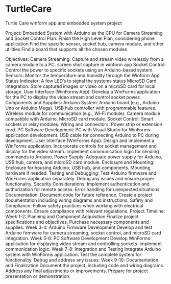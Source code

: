 # TurtleCare
Turtle Care winform app and embedded system project

Project: Embedded System with Arduino as the CPU for Camera Streaming and Socket Control
Plan:
Finish the High Level Plan, considering phone application
Find the specific sensor, socket hub, camera module, and other utilities 
Find a board that supports all the chosen modules


Objectives:
Camera Streaming:
Capture and stream video wirelessly from a camera module to a PC.
screen shot capture in winform app
Socket Control:
Control the power to specific sockets using an Arduino-based system.
	Sensors:
Monitor the temperature and humidity through the Winform App
	Status Indicator:
A few LED’s to signal the systems status
MicroSD Card Integration:
Store captured images or video on a microSD card for local storage.
User Interface (WinForms App):
Develop a WinForms application for the PC to display the video stream and control socket power.
Components and Supplies:
Arduino System:
Arduino board (e.g., Arduino Uno or Arduino Mega).
USB hub controller with programmable features.
Wireless module for communication (e.g., Wi-Fi module).
Camera module compatible with Arduino.
MicroSD card module.
Socket Control:
Smart sockets or relay modules.
Wiring and connectors.
Power strip or extension cord.
PC Software Development:
PC with Visual Studio for WinForms application development.
USB cable for connecting Arduino to PC during development.
User Interface (WinForms App):
Design and implement a WinForms application.
Incorporate controls for socket management and display for the video stream.
Implement communication logic for sending commands to Arduino.
Power Supply:
Adequate power supply for Arduino, USB hub, camera, and microSD card module.
Enclosure and Mounting:
Enclosure for housing Arduino, USB hub, and components.
Mounting hardware if needed.
Testing and Debugging:
Test Arduino firmware and WinForms application separately.
Debug any issues and ensure proper functionality.
Security Considerations:
Implement authentication and authorization for remote access.
Error handling for unexpected situations.
Documentation:
Document code for future reference.
Create a project documentation including wiring diagrams and instructions.
Safety and Compliance:
Follow safety practices when working with electrical components.
Ensure compliance with relevant regulations.
Project Timeline:
Week 1-2: Planning and Component Acquisition
Finalize project specifications and objectives.
Purchase necessary components and supplies.
Week 3-4: Arduino Firmware Development
Develop and test Arduino firmware for camera streaming, socket control, and microSD card integration.
Week 5-6: PC Software Development
Develop WinForms application for displaying video stream and controlling sockets.
Implement communication logic.
Week 7-8: Integration and Testing
Integrate Arduino system with WinForms application.
Test the complete system for functionality.
Debug and address any issues.
Week 9-10: Documentation and Finalization
Document the project, including code and wiring diagrams.
Address any final adjustments or improvements.
Prepare for project presentation or demonstration.

